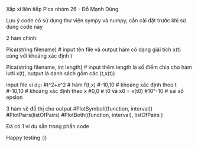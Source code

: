 Xấp xỉ liên tiếp Pica nhóm 26 - Đỗ Mạnh Dũng

Lưu ý code có sử dụng thư viện sympy và numpy, cần cài đặt trước khi sử dụng code này

2 hàm chính:

Pica(string filename)               # input tên file và output hàm có dạng giải tích x(t) cùng với khoảng xác định t

Pica(string filename, int length)   # input thêm length là số điểm chia cho hàm lưới x(t), output là danh sách gồm các (t,x(t))

input file ví dụ:
#t^2+x^2    # hàm f(t,x)
#-10,10     # khoảng xác định theo t
#-10,10     # khoảng xác định theo x
#0,0        # t0 và x0 = x(t0)
#10^-10     # sai số epslon

3 hàm vẽ đồ thị cho output
#PlotSymbol((function, interval))
#PlotPairs(listOfPairs)
#PlotBoth((function, interval), listOfPairs )


Đã có 1 ví dụ sẵn trong phần code

Happy testing :))
